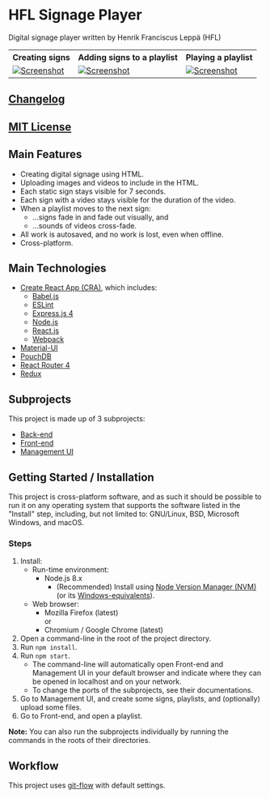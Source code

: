 HFL Signage Player
==================

Digital signage player written by Henrik Franciscus Leppä (HFL)

<table>
  <tr>
    <th scope="col">Creating signs</th>
    <th scope="col">Adding signs to a playlist</th>
    <th scope="col">Playing a playlist</th>
  </tr>
  <tr>
    <td>
      <a href="./management-ui/screenshots/signs.png">
        <img
          alt="Screenshot"
          style="max-width: 100%"
          src="./management-ui/screenshots/signs.png"
        >
      </a>
    </td>
    <td>
      <a href="./management-ui/screenshots/playlists.png">
        <img
          alt="Screenshot"
          style="max-width: 100%"
          src="./management-ui/screenshots/playlists.png"
        >
      </a>
    </td>
    <td>
      <a href="./front-end/screenshots/playlist.png">
        <img
          alt="Screenshot"
          style="max-width: 100%"
          src="./front-end/screenshots/playlist.png"
        >
      </a>
    </td>
  </tr>
</table>


[Changelog]
-----------


[MIT License]
-------------


Main Features
-------------

- Creating digital signage using HTML.
- Uploading images and videos to include in the HTML.
- Each static sign stays visible for 7 seconds.
- Each sign with a video stays visible for the duration of the video.
- When a playlist moves to the next sign:
  - ...signs fade in and fade out visually, and
  - ...sounds of videos cross-fade.
- All work is autosaved, and no work is lost, even when offline.
- Cross-platform.


Main Technologies
-----------------

- [Create React App (CRA)], which includes:
  - [Babel.js]
  - [ESLint]
  - [Express.js 4]
  - [Node.js]
  - [React.js]
  - [Webpack]
- [Material-UI]
- [PouchDB]
- [React Router 4]
- [Redux]


Subprojects
-----------

This project is made up of 3 subprojects:
- [Back-end](./back-end/)
- [Front-end](./front-end/)
- [Management UI](./management-ui/)


Getting Started / Installation
------------------------------

This project is cross-platform software, and as such it should be possible to
run it on any operating system that supports the software listed in the
"Install" step, including, but not limited to: GNU/Linux, BSD, Microsoft
Windows, and macOS.

### Steps

1. Install:
   - Run-time environment:
     - Node.js 8.x
       - (Recommended) Install using [Node Version Manager (NVM)] (or its
         [Windows-equivalents]).
   - Web browser:
     - Mozilla Firefox (latest) \
       or
     - Chromium / Google Chrome (latest)
2. Open a command-line in the root of the project directory.
3. Run `npm install`.
4. Run `npm start`.
   - The command-line will automatically open Front-end and Management UI in
     your default browser and indicate where they can be opened in localhost and
     on your network.
   - To change the ports of the subprojects, see their documentations.
5. Go to Management UI, and create some signs, playlists, and (optionally)
   upload some files.
6. Go to Front-end, and open a playlist.

**Note:** You can also run the subprojects individually by running the commands
in the roots of their directories.


Workflow
--------

This project uses [git-flow] with default settings.


[Babel.js]: https://babeljs.io/
[Changelog]: ./CHANGELOG.md
[Create React App (CRA)]: https://github.com/facebook/create-react-app
[ESLint]: https://eslint.org/
[Express.js 4]: https://expressjs.com/
[git-flow]: https://github.com/nvie/gitflow
[MIT License]: ./LICENSE.md
[Material-UI]: https://material-ui.com/
[Node Version Manager (NVM)]: https://github.com/creationix/nvm
[Node.js]: https://nodejs.org/
[PouchDB]: https://pouchdb.com/
[React Router 4]: https://github.com/ReactTraining/react-router
[React.js]: https://reactjs.org/
[Redux]: https://redux.js.org/
[Webpack]: https://webpack.js.org/
[Windows-equivalents]: https://github.com/creationix/nvm#important-notes
